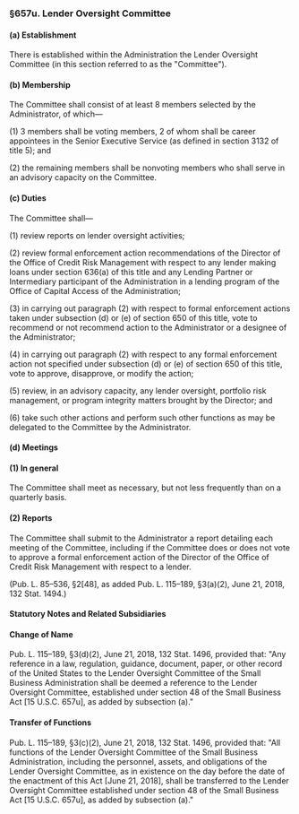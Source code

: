 ### §657u. Lender Oversight Committee ###

#### (a) Establishment ####

There is established within the Administration the Lender Oversight Committee (in this section referred to as the "Committee").

#### (b) Membership ####

The Committee shall consist of at least 8 members selected by the Administrator, of which—

(1) 3 members shall be voting members, 2 of whom shall be career appointees in the Senior Executive Service (as defined in section 3132 of title 5); and

(2) the remaining members shall be nonvoting members who shall serve in an advisory capacity on the Committee.

#### (c) Duties ####

The Committee shall—

(1) review reports on lender oversight activities;

(2) review formal enforcement action recommendations of the Director of the Office of Credit Risk Management with respect to any lender making loans under section 636(a) of this title and any Lending Partner or Intermediary participant of the Administration in a lending program of the Office of Capital Access of the Administration;

(3) in carrying out paragraph (2) with respect to formal enforcement actions taken under subsection (d) or (e) of section 650 of this title, vote to recommend or not recommend action to the Administrator or a designee of the Administrator;

(4) in carrying out paragraph (2) with respect to any formal enforcement action not specified under subsection (d) or (e) of section 650 of this title, vote to approve, disapprove, or modify the action;

(5) review, in an advisory capacity, any lender oversight, portfolio risk management, or program integrity matters brought by the Director; and

(6) take such other actions and perform such other functions as may be delegated to the Committee by the Administrator.

#### (d) Meetings ####

#### (1) In general ####

The Committee shall meet as necessary, but not less frequently than on a quarterly basis.

#### (2) Reports ####

The Committee shall submit to the Administrator a report detailing each meeting of the Committee, including if the Committee does or does not vote to approve a formal enforcement action of the Director of the Office of Credit Risk Management with respect to a lender.

(Pub. L. 85–536, §2[48], as added Pub. L. 115–189, §3(a)(2), June 21, 2018, 132 Stat. 1494.)

#### **Statutory Notes and Related Subsidiaries** ####

#### Change of Name ####

Pub. L. 115–189, §3(d)(2), June 21, 2018, 132 Stat. 1496, provided that: "Any reference in a law, regulation, guidance, document, paper, or other record of the United States to the Lender Oversight Committee of the Small Business Administration shall be deemed a reference to the Lender Oversight Committee, established under section 48 of the Small Business Act [15 U.S.C. 657u], as added by subsection (a)."

#### Transfer of Functions ####

Pub. L. 115–189, §3(c)(2), June 21, 2018, 132 Stat. 1496, provided that: "All functions of the Lender Oversight Committee of the Small Business Administration, including the personnel, assets, and obligations of the Lender Oversight Committee, as in existence on the day before the date of the enactment of this Act [June 21, 2018], shall be transferred to the Lender Oversight Committee established under section 48 of the Small Business Act [15 U.S.C. 657u], as added by subsection (a)."